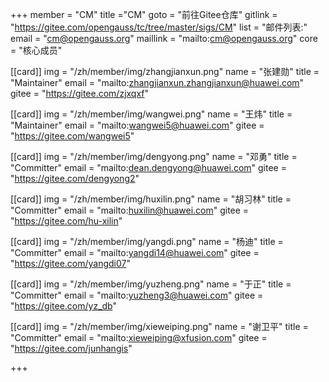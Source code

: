 ﻿+++
member = "CM"
title ="CM"
goto = "前往Gitee仓库"
gitlink = "https://gitee.com/opengauss/tc/tree/master/sigs/CM"
list = "邮件列表:"
email = "cm@opengauss.org"
maillink = "mailto:cm@opengauss.org"
core = "核心成员"

[[card]]
img = "/zh/member/img/zhangjianxun.png"
name = "张建勋"
title = "Maintainer"
email = "mailto:zhangjianxun.zhangjianxun@huawei.com"
gitee = "https://gitee.com/zjxqxf"


[[card]]
img = "/zh/member/img/wangwei.png"
name = "王炜"
title = "Maintainer"
email = "mailto:wangwei5@huawei.com"
gitee = "https://gitee.com/wangwei5"

[[card]]
img = "/zh/member/img/dengyong.png"
name = "邓勇"
title = "Committer"
email = "mailto:dean.dengyong@huawei.com"
gitee = "https://gitee.com/dengyong2"

[[card]]
img = "/zh/member/img/huxilin.png"
name = "胡习林"
title = "Committer"
email = "mailto:huxilin@huawei.com"
gitee = "https://gitee.com/hu-xilin"

[[card]]
img = "/zh/member/img/yangdi.png"
name = "杨迪"
title = "Committer"
email = "mailto:yangdi14@huawei.com"
gitee = "https://gitee.com/yangdi07"

[[card]]
img = "/zh/member/img/yuzheng.png"
name = "于正"
title = "Committer"
email = "mailto:yuzheng3@huawei.com"
gitee = "https://gitee.com/yz_db"

[[card]]
img = "/zh/member/img/xieweiping.png"
name = "谢卫平"
title = "Committer"
email = "mailto:xieweiping@xfusion.com"
gitee = "https://gitee.com/junhangis"

+++